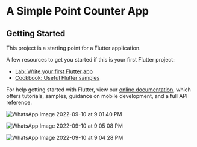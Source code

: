 # A Simple Point Counter App 

## Getting Started

This project is a starting point for a Flutter application.

A few resources to get you started if this is your first Flutter project:

- [Lab: Write your first Flutter app](https://flutter.dev/docs/get-started/codelab)
- [Cookbook: Useful Flutter samples](https://flutter.dev/docs/cookbook)

For help getting started with Flutter, view our
[online documentation](https://flutter.dev/docs), which offers tutorials,
samples, guidance on mobile development, and a full API reference.

![WhatsApp Image 2022-09-10 at 9 01 40 PM](https://user-images.githubusercontent.com/96712615/189489459-74838827-523e-4d5c-a058-736470ec0a56.jpeg)

![WhatsApp Image 2022-09-10 at 9 05 08 PM](https://user-images.githubusercontent.com/96712615/189489488-593c1694-504a-41af-890a-84131ec561a5.jpeg)

![WhatsApp Image 2022-09-10 at 9 04 28 PM](https://user-images.githubusercontent.com/96712615/189489515-9afb5c3a-6c06-4040-967b-028b03921932.jpeg)
